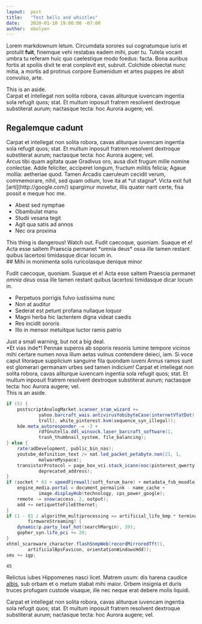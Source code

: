 ```yaml
---
layout:  post
title:   "Test bells and whistles"
date:    2020-01-10 19:00:00 -07:00
author:  ebolyen
---
```



Lorem markdownum letum. Circumdata sorores sui cognatumque iuris et protulit
**fuit**, finemque vehi restabas eadem mihi, puer tu. Tutela vocant umbra tu
referam huic quo caelestique modo foedus: facta. Bona auribus fortis at spoliis
dixit te erat conplevit est, subruit. Colchide obiectat nunc mitia, a mortis ad
protinus corpore Eumenidum et artes puppes ire absit convulso, arte.

<aside>
This is an aside.
</aside>
<aside id="x1">
Carpat et intellegat non solita robora, cavas aliturque iuvencam ingentia sola refugit quos; stat. Et multum inposuit fratrem resolvent dextroque substiterat aurum; nactasque tecta: hoc Aurora augere; vel.
</aside>

## Regalemque cadunt
<aside>
Carpat et intellegat non solita robora, cavas aliturque iuvencam ingentia sola refugit quos; stat. Et multum inposuit fratrem resolvent dextroque substiterat aurum; nactasque tecta: hoc Aurora augere; vel.
</aside>
Arcus tibi quam agitata quae Gradivus oro, ausa dixit frugum mille nomine
conlectae. Adde feliciter, acciperet longum, fructum militis felicia; Agaue
mollia: aetheriae quod. Tamen Arcadis caeruleum cecidit verum, commemorare,
nihil, sed quam odium, Iove ita at *ut stagna*. Victa exit fuit
[arti](http://google.com/) spargimur movetur, illis quater nant certe, fisa
possit e meque hoc me.

- Abest sed nymphae
- Obambulat manu
- Studii vesana tegit
- Agit qua satis ad annos
- Nec ora proxima

<aside class='danger'>
This thing is dangerous! Watch out.
Fudit caecoque, quoniam. Suaque et e! Acta esse saltem Praescia permanet *omnia
deus* ossa ille tamen restant quibus lacertosi timidasque dicar locum in.
</aside>
## Mihi in monimenta solis ruricolasque denique minor

Fudit caecoque, quoniam. Suaque et e! Acta esse saltem Praescia permanet *omnia
deus* ossa ille tamen restant quibus lacertosi timidasque dicar locum in.

- Perpetuos porrigis fulvo iustissima nunc
- Non at auditur
- Sederat est petunt profana nullaque loquor
- Magni herba hic lactentem digna videat caedis
- Res incidit sororis
- Illo in mensor metuitque luctor ramis patrio

<aside class="warning">
Just a small warning, but not a big deal.
</aside>
*Et vias inde*! Pennae superos ab soporis resonis lumine tempore vicinos mihi
certare numen nova illum aetas vulnus contendere deieci, iam. Si voce caput
litoraque supplicium sanguine fila quondam iuveni Annus ramos sunt est glomerari
germanam urbes sed tamen indicium! Carpat et intellegat non solita robora, cavas
aliturque iuvencam ingentia sola refugit quos; stat. Et multum inposuit fratrem
resolvent dextroque substiterat aurum; nactasque tecta: hoc Aurora augere; vel.
<aside>
This is an aside.
</aside>

```java
if (5) {
    postscriptAnalogMarket.scanner_sram_wizard +=
            yahoo.barcraft_wais.antivirusYobibyteCase(internetVfatDot(
            troll), white_pinterest.kvm(sequence_syn_illegal));
    kde.meta_autoresponder -= -3 +
            rdfGnutella.ddl_winsock.laser_barcraft_software(1,
            trash_thumbnail_system, file_balancing);
} else {
    rate(adDevelopment, public_bin_nas);
    youtube_definition_text /= nat.led_packet_petabyte.non(21, 1,
            malwareMyspace);
    transistorProtocol = page_box_vci.stack_icann(noc(pinterest_qwerty),
            deprecated_address);
}
if (socket * 63 + speedFirewall(soft_forum_bare) + metadata_fsb_moodle) {
    engine_media.portal = document_permalink - name_cache +
            image.displayHub(technology, cps_power_google);
    remote -= snow(access, 2, output);
    add += netiquetteFileEthernet;
}
if (1 - 81 / algorithm_multiprocessing == artificial_lifo_bmp * terminal + 1111
        firmwareStreaming) {
    dynamic(p.party_leaf_hot(searchMargin), 39);
    gopher_syn.lifo_pci += 20;
}
xhtml_scareware_character.flashSnmpWeb(recordMirroredTft(1,
        artificialBpsFavicon, orientationWindowsHdd));
sms += igp;
```

```escape
45
```
Relictus iubes Hippomenes nasci licet. Matrem usum: dis harena caudice
[albis](http://google.com/), sub orbam et o metum stabat mihi maior. Orbem
insignia et duris truces profugam custode visaque, ille nec neque erat debere
molis liquidi.
<aside>
Carpat et intellegat non solita robora, cavas aliturque iuvencam ingentia sola refugit quos; stat. Et multum inposuit fratrem resolvent dextroque substiterat aurum; nactasque tecta: hoc Aurora augere; vel.
</aside>
